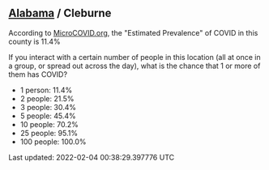 
## [Alabama](/united-states/alabama) / Cleburne

According to [MicroCOVID.org](http://microcovid.org),
the "Estimated Prevalence" of COVID in this county is 11.4%

If you interact with a certain number of people in this location
(all at once in a group, or spread out across the day), what is the chance that
1 or more of them has COVID?

- 1 person: 11.4%
- 2 people: 21.5%
- 3 people: 30.4%
- 5 people: 45.4%
- 10 people: 70.2%
- 25 people: 95.1%
- 100 people: 100.0%

Last updated: 2022-02-04 00:38:29.397776 UTC
